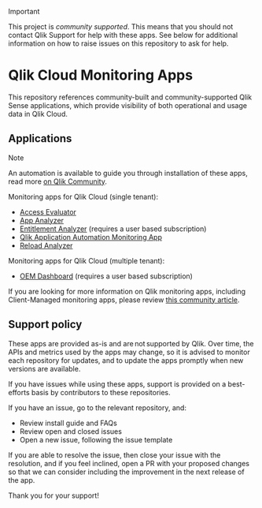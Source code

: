 > [!IMPORTANT]
> This project is _community supported_. This means that you should not contact
> Qlik Support for help with these apps. See below for additional information
> on how to raise issues on this repository to ask for help.

# Qlik Cloud Monitoring Apps

This repository references community-built and community-supported Qlik Sense
applications, which provide visibility of both operational and usage data in Qlik Cloud.

## Applications

> [!NOTE]
> An automation is available to guide you through installation of these apps, read more
> [on Qlik Community](https://community.qlik.com/t5/Official-Support-Articles/Qlik-Cloud-Monitoring-Apps-Workflow-Guide/ta-p/2134140).

Monitoring apps for Qlik Cloud (single tenant):

* [Access Evaluator](https://github.com/qlik-oss/qlik-cloud-access-evaluator)
* [App Analyzer](https://github.com/qlik-oss/qlik-cloud-app-analyzer)
* [Entitlement Analyzer](https://github.com/qlik-oss/qlik-cloud-entitlement-analyzer) (requires a user based subscription)
* [Qlik Application Automation Monitoring App](https://community.qlik.com/t5/Official-Support-Articles/How-to-automation-monitoring-app-for-tenant-admins-with-Qlik/ta-p/2025392)
* [Reload Analyzer](https://github.com/qlik-oss/qlik-cloud-reload-analyzer)

Monitoring apps for Qlik Cloud (multiple tenant):

* [OEM Dashboard](https://github.com/qlik-oss/qlik-cloud-oem-dashboard) (requires a user based subscription)

If you are looking for more information on Qlik monitoring apps, including Client-Managed monitoring apps,
please review [this community article](https://community.qlik.com/t5/Official-Support-Articles/The-Qlik-Sense-Monitoring-Applications-for-Cloud-and-On-Premise/ta-p/1822454).

## Support policy

These apps are provided as-is and are not supported by Qlik. Over time, the APIs and
metrics used by the apps may change, so it is advised to monitor each repository
for updates, and to update the apps promptly when new versions are available.

If you have issues while using these apps, support is provided on a best-efforts
basis by contributors to these repositories.

If you have an issue, go to the relevant repository, and:

* Review install guide and FAQs
* Review open and closed issues
* Open a new issue, following the issue template

If you are able to resolve the issue, then close your issue with the resolution,
and if you feel inclined, open a PR with your proposed changes so that we can
consider including the improvement in the next release of the app.

Thank you for your support!
